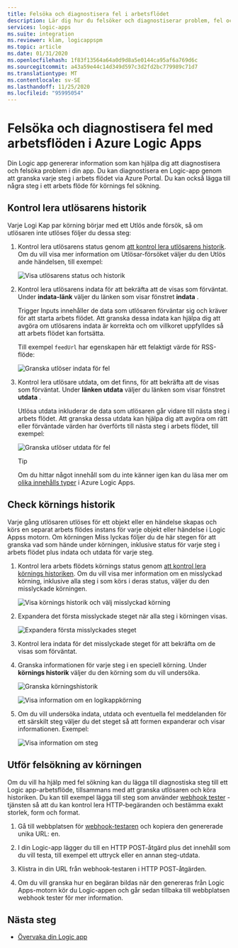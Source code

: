 ```yaml
---
title: Felsöka och diagnostisera fel i arbetsflödet
description: Lär dig hur du felsöker och diagnostiserar problem, fel och fel i dina arbets flöden i Azure Logic Apps
services: logic-apps
ms.suite: integration
ms.reviewer: klam, logicappspm
ms.topic: article
ms.date: 01/31/2020
ms.openlocfilehash: 1f83f13564a64a0d9d8a5e0144ca95af6a769d6c
ms.sourcegitcommit: a43a59e44c14d349d597c3d2fd2bc779989c71d7
ms.translationtype: MT
ms.contentlocale: sv-SE
ms.lasthandoff: 11/25/2020
ms.locfileid: "95995054"
---
```

# <a name="troubleshoot-and-diagnose-workflow-failures-in-azure-logic-apps"></a>Felsöka och diagnostisera fel med arbetsflöden i Azure Logic Apps

Din Logic app genererar information som kan hjälpa dig att diagnostisera och felsöka problem i din app. Du kan diagnostisera en Logic-app genom att granska varje steg i arbets flödet via Azure Portal. Du kan också lägga till några steg i ett arbets flöde för körnings fel sökning.

<a name="check-trigger-history"></a>

## <a name="check-trigger-history"></a>Kontrol lera utlösarens historik

Varje Logi Kap par körning börjar med ett Utlös ande försök, så om utlösaren inte utlöses följer du dessa steg:

1. Kontrol lera utlösarens status genom [att kontrol lera utlösarens historik](../logic-apps/monitor-logic-apps.md#review-trigger-history). Om du vill visa mer information om Utlösar-försöket väljer du den Utlös ande händelsen, till exempel:

   ![Visa utlösarens status och historik](./media/logic-apps-diagnosing-failures/logic-app-trigger-history.png)

1. Kontrol lera utlösarens indata för att bekräfta att de visas som förväntat. Under **indata-länk** väljer du länken som visar fönstret **indata** .

   Trigger Inputs innehåller de data som utlösaren förväntar sig och kräver för att starta arbets flödet. Att granska dessa indata kan hjälpa dig att avgöra om utlösarens indata är korrekta och om villkoret uppfylldes så att arbets flödet kan fortsätta.

   Till exempel `feedUrl` har egenskapen här ett felaktigt värde för RSS-flöde:

   ![Granska utlöser indata för fel](./media/logic-apps-diagnosing-failures/review-trigger-inputs-for-errors.png)

1. Kontrol lera utlösare utdata, om det finns, för att bekräfta att de visas som förväntat. Under **länken utdata** väljer du länken som visar fönstret **utdata** .

   Utlösa utdata inkluderar de data som utlösaren går vidare till nästa steg i arbets flödet. Att granska dessa utdata kan hjälpa dig att avgöra om rätt eller förväntade värden har överförts till nästa steg i arbets flödet, till exempel:

   ![Granska utlöser utdata för fel](./media/logic-apps-diagnosing-failures/review-trigger-outputs-for-errors.png)

   > [!TIP]
   > Om du hittar något innehåll som du inte känner igen kan du läsa mer om [olika innehålls typer](../logic-apps/logic-apps-content-type.md) i Azure Logic Apps.

<a name="check-runs-history"></a>

## <a name="check-runs-history"></a>Check körnings historik

Varje gång utlösaren utlöses för ett objekt eller en händelse skapas och körs en separat arbets flödes instans för varje objekt eller händelse i Logic Appss motorn. Om körningen Miss lyckas följer du de här stegen för att granska vad som hände under körningen, inklusive status för varje steg i arbets flödet plus indata och utdata för varje steg.

1. Kontrol lera arbets flödets körnings status genom [att kontrol lera körnings historiken](../logic-apps/monitor-logic-apps.md#review-runs-history). Om du vill visa mer information om en misslyckad körning, inklusive alla steg i som körs i deras status, väljer du den misslyckade körningen.

   ![Visa körnings historik och välj misslyckad körning](./media/logic-apps-diagnosing-failures/logic-app-runs-history.png)

1. Expandera det första misslyckade steget när alla steg i körningen visas.

   ![Expandera första misslyckades steget](./media/logic-apps-diagnosing-failures/logic-app-run-pane.png)

1. Kontrol lera indata för det misslyckade steget för att bekräfta om de visas som förväntat.

1. Granska informationen för varje steg i en speciell körning. Under **körnings historik** väljer du den körning som du vill undersöka.

   ![Granska körningshistorik](./media/logic-apps-diagnosing-failures/logic-app-runs-history.png)

   ![Visa information om en logikappkörning](./media/logic-apps-diagnosing-failures/logic-app-run-details.png)

1. Om du vill undersöka indata, utdata och eventuella fel meddelanden för ett särskilt steg väljer du det steget så att formen expanderar och visar informationen. Exempel:

   ![Visa information om steg](./media/logic-apps-diagnosing-failures/logic-app-run-details-expanded.png)

## <a name="perform-runtime-debugging"></a>Utför felsökning av körningen

Om du vill ha hjälp med fel sökning kan du lägga till diagnostiska steg till ett Logic app-arbetsflöde, tillsammans med att granska utlösaren och köra historiken. Du kan till exempel lägga till steg som använder [webhook tester](https://webhook.site/) -tjänsten så att du kan kontrol lera HTTP-begäranden och bestämma exakt storlek, form och format.

1. Gå till webbplatsen för [webhook-testaren](https://webhook.site/) och kopiera den genererade unika URL: en.

1. I din Logic-app lägger du till en HTTP POST-åtgärd plus det innehåll som du vill testa, till exempel ett uttryck eller en annan steg-utdata.

1. Klistra in din URL från webhook-testaren i HTTP POST-åtgärden.

1. Om du vill granska hur en begäran bildas när den genereras från Logic Apps-motorn kör du Logic-appen och går sedan tillbaka till webbplatsen webhook tester för mer information.

## <a name="next-steps"></a>Nästa steg

* [Övervaka din Logic app](../logic-apps/monitor-logic-apps.md)

